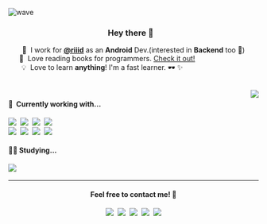 ![wave](https://capsule-render.vercel.app/api?type=wave&color=auto&height=200&section=header&text=Log.i(wisemuji%2C%20profile)&fontSize=70&animation=twinkling)
<!-- ![slice](https://capsule-render.vercel.app/api?type=slice&color=auto&height=200&text=wisemuji&fontAlign=70&rotate=13&fontAlignY=25&animation=twinkling) -->

<p align="center">
  <h3 align="center">Hey there 👋&nbsp;&nbsp;&nbsp;
</h3>
</p>
<p  align="center">
  💼 &nbsp;I work for <strong><a href="https://github.com/spoqa">@riiid</a></strong> as an <strong>Android</strong> Dev.(interested in <strong>Backend</strong> too 👀)<br>
  📖 &nbsp;Love reading books for programmers. <a href="https://github.com/Coveong/reading-books-for-programmers">Check it out!</a>&nbsp;&nbsp;&nbsp;&nbsp;&nbsp;&nbsp;&nbsp;&nbsp;&nbsp;&nbsp;&nbsp;&nbsp;&nbsp;&nbsp;&nbsp;&nbsp;&nbsp;&nbsp;&nbsp;&nbsp;&nbsp;&nbsp;&nbsp;&nbsp;&nbsp;&nbsp;&nbsp;<br>
  💡 &nbsp;Love to learn <strong>anything</strong>! I'm a fast learner. 🕶 ✨ &nbsp;&nbsp;&nbsp;&nbsp;&nbsp;&nbsp;&nbsp;&nbsp;&nbsp;&nbsp;&nbsp;&nbsp;&nbsp;&nbsp;&nbsp;&nbsp;&nbsp;&nbsp;&nbsp;&nbsp;&nbsp;&nbsp;&nbsp;&nbsp;&nbsp;&nbsp;&nbsp;&nbsp;&nbsp;&nbsp;&nbsp;
</p>
<br>
<img align="right" src="https://github-readme-stats.vercel.app/api?username=wisemuji&count_private=true&theme=buefy&hide=contribs&custom_title=My+Github+Stats"/>

<h4 align="left">🔭&nbsp;&nbsp;Currently working with...</h4>
<p align="left">
  <img src="https://img.shields.io/badge/Kotlin-0095D5?style=flat-square&logo=kotlin&logoColor=white"/>&nbsp 
  <img src="https://img.shields.io/badge/Android-3DDC84?style=flat-square&logo=android&logoColor=white"/>&nbsp
  <img src="https://img.shields.io/badge/Python-3766AB?style=flat-square&logo=Python&logoColor=white"/>&nbsp 
  <img src="https://img.shields.io/badge/Flask-000000?style=flat-square&logo=Flask&logoColor=white"/>&nbsp 
  <br>
  <img src="https://img.shields.io/badge/PostgreSQL-316192?style=flat-square&logo=postgresql&logoColor=white"/>&nbsp
  <img src="https://img.shields.io/badge/AWS-333664?style=flat-square&logo=amazon-aws&logoColor=white"/>&nbsp 
  <img src="https://img.shields.io/badge/K8s-3069DE?style=flat-square&logo=kubernetes&logoColor=white"/>&nbsp 
  <img src="https://img.shields.io/badge/Terraform-5F43E9?style=flat-square&logo=terraform&logoColor=white"/>&nbsp
</p>
<h4 align="left">🏃‍♀️&nbsp;Studying...</h4> 
<p align="left">
  <img src="https://img.shields.io/badge/SpringBoot-6DB33F?style=flat-square&logo=Spring&logoColor=white"/></a>&nbsp 
</p>

<hr />
<h4 align="center">Feel free to contact me! 🤙 </h4> 
<p align="center">
  <a href="mailto:wisemuji@gmail.com"><img src="https://img.shields.io/badge/Gmail-EA4335?style=social&logo=Gmail&logoColor=EA4335"/></a>&nbsp 
  <a href="https://medium.com/@wisemuji"><img src="https://img.shields.io/badge/Medium-12100E?style=social&logo=Medium&logoColor=000000"/></a>&nbsp 
  <a href="https://www.facebook.com/wisesuhyeon"><img src="https://img.shields.io/badge/Facebook-1877F2?style=social&logo=Facebook&logoColor=1877F2"/></a>&nbsp 
  <a href="https://www.linkedin.com/in/wisemuji"><img src="https://img.shields.io/badge/LinkedIn-0072b1?style=social&logo=linkedin&logoColor=0072b1"/></a>&nbsp
  <img src="https://hits.seeyoufarm.com/api/count/incr/badge.svg?url=https%3A%2F%2Fgithub.com%2Fwisemuji&count_bg=%23CDCDCD&title_bg=%23CDCDCD&icon=&title=hits&edge_flat=false"/>
</p>
<p align="center">
  
</p>
